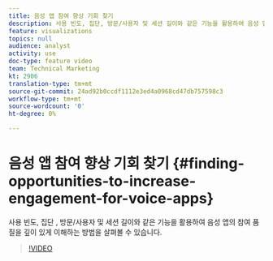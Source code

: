 ```yaml
---
title: 음성 앱 참여 향상 기회 찾기
description: 사용 빈도, 집단, 방문/사용자 및 세션 길이와 같은 기능을 활용하여 음성 앱의 참여 품질을 깊이 있게 이해하는 방법을 살펴보십시오.
feature: visualizations
topics: null
audience: analyst
activity: use
doc-type: feature video
team: Technical Marketing
kt: 2906
translation-type: tm+mt
source-git-commit: 24ad92b0ccdf1112e3ed4a0968cd47db757598c3
workflow-type: tm+mt
source-wordcount: '0'
ht-degree: 0%

---
```



# 음성 앱 참여 향상 기회 찾기 {#finding-opportunities-to-increase-engagement-for-voice-apps}

사용 빈도, 집단 , 방문/사용자 및 세션 길이와 같은 기능을 활용하여 음성 앱의 참여 품질을 깊이 있게 이해하는 방법을 살펴볼 수 있습니다.

>[!VIDEO](https://video.tv.adobe.com/v/27223/?quality=9)
